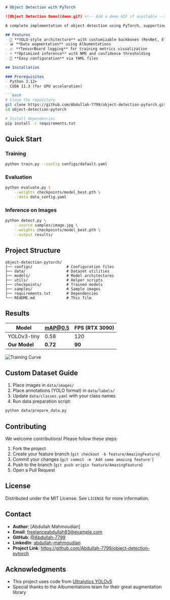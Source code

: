 
```markdown
# Object Detection with PyTorch

![Object Detection Demo](demo.gif) <!-- Add a demo GIF if available -->

A complete implementation of object detection using PyTorch, supporting training, evaluation, and inference on custom datasets.

## Features
- 🚀 **YOLO-style architecture** with customizable backbones (ResNet, EfficientNet)
- 📊 **Data augmentation** using Albumentations
- 📈 **TensorBoard logging** for training metrics visualization
- ⚡ **Optimized inference** with NMS and confidence thresholding
- 🔧 **Easy configuration** via YAML files

## Installation

### Prerequisites
- Python 3.12+
- CUDA 11.3 (for GPU acceleration)

```bash
# Clone the repository
git clone https://github.com/Abdullah-7799/object-detection-pytorch.git
cd object-detection-pytorch

# Install dependencies
pip install -r requirements.txt
```

## Quick Start

### Training
```bash
python train.py --config configs/default.yaml
```

### Evaluation
```bash
python evaluate.py \
    --weights checkpoints/model_best.pth \
    --data data_config.yaml
```

### Inference on Images
```bash
python detect.py \
    --source samples/image.jpg \
    --weights checkpoints/model_best.pth \
    --output results/
```

## Project Structure
```
object-detection-pytorch/
├── configs/               # Configuration files
├── data/                  # Dataset utilities
├── models/                # Model architectures
├── utils/                 # Helper scripts
├── checkpoints/           # Trained models
├── samples/               # Sample images
├── requirements.txt       # Dependencies
└── README.md              # This file
```

## Results

| Model          | mAP@0.5 | FPS (RTX 3090) |
|----------------|---------|---------------|
| YOLOv3-tiny    | 0.58    | 120           |
| **Our Model**  | **0.72**| **90**        |

![Training Curve](docs/loss_curve.png) <!-- Add your training plot -->

## Custom Dataset Guide
1. Place images in `data/images/`
2. Place annotations (YOLO format) in `data/labels/`
3. Update `data/classes.yaml` with your class names
4. Run data preparation script:
```bash
python data/prepare_data.py
```

## Contributing
We welcome contributions! Please follow these steps:
1. Fork the project
2. Create your feature branch (`git checkout -b feature/AmazingFeature`)
3. Commit your changes (`git commit -m 'Add some amazing feature'`)
4. Push to the branch (`git push origin feature/AmazingFeature`)
5. Open a Pull Request

## License
Distributed under the MIT License. See `LICENSE` for more information.

## Contact
- **Author**: [Abdullah Mahmoudian]
- **Email**: freelanceabdullah83@example.com
- **GitHub**: [@Abdullah-7799](https://github.com/Abdullah-7799)
- **LinkedIn**: [abdullah-mahmoudian](https://linkedin.com/in/abdullah-mahmoudian-9176b5338)
- **Project Link**: https://github.com/Abdullah-7799/object-detection-pytorch

## Acknowledgments
- This project uses code from [Ultralytics YOLOv5](https://github.com/ultralytics/yolov5)
- Special thanks to the Albumentations team for their great augmentation library
```
